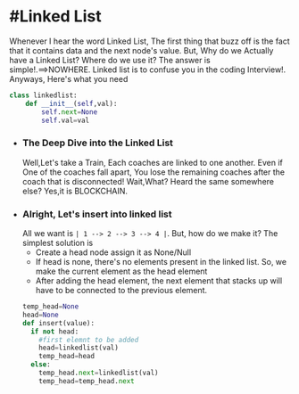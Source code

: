 # #Linked List
Whenever I hear the word Linked List, The first thing that buzz off is the fact that it contains data and the next node's value. But, Why do we Actually have a Linked List? Where do we use it? The answer is simple!.==>NOWHERE. Linked list is to confuse you in the coding Interview!.
Anyways, Here's what you need 
```python
class linkedlist:
    def __init__(self,val):    
        self.next=None
        self.val=val
```
* ### The Deep Dive into the Linked List
  Well,Let's take a Train, Each coaches are linked to one another. Even if One of the coaches fall apart, You lose the remaining coaches after the coach that is disconnected! 
  Wait,What? Heard the same somewhere else? Yes,it is BLOCKCHAIN.
* ### Alright, Let's insert into linked list
    All we want is ``` | 1 --> 2 --> 3 --> 4 | ```. But, how do we make it? 
    The simplest solution is 
    * Create a head node assign it as None/Null
    * If head is none, there's no elements present in the linked list. So, we make the current element as the head element
    * After adding the head element, the next element that stacks up will have to be connected to the previous element.
    ```python
    temp_head=None
    head=None
    def insert(value):
      if not head:
        #first elemnt to be added
        head=linkedlist(val)
        temp_head=head
      else:
        temp_head.next=linkedlist(val)
        temp_head=temp_head.next
     ```
        
    
